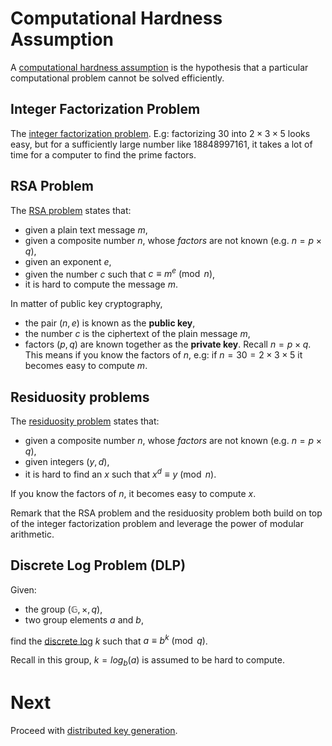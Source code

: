 # Computational Hardness Assumption
A [computational hardness assumption](https://en.wikipedia.org/wiki/Computational_hardness_assumption) is the hypothesis that a particular computational problem cannot be solved efficiently.

## Integer Factorization Problem
The [integer factorization problem](https://en.wikipedia.org/wiki/Integer_factorization). E.g: factorizing $30$ into $2 \times 3 \times 5$ looks easy, but for a sufficiently large number like 18848997161, it takes a lot of time for a computer to find the prime factors.

## RSA Problem
The [RSA problem](https://en.wikipedia.org/wiki/RSA_problem) states that:
- given a plain text message $m$,
- given a composite number $n$, whose _factors_ are not known (e.g. $n = p \times q$),
- given an exponent $e$,
- given the number $c$ such that $c \equiv m^e \pmod n$,
- it is hard to compute the message $m$.

In matter of public key cryptography,
- the pair $(n, e)$ is known as the __public key__,
- the number $c$ is the ciphertext of the plain message $m$, 
- factors $(p, q)$ are known together as the __private key__. Recall $n = p \times q$. This means if you know the factors of $n$, e.g: if $n=30=2 \times 3 \times 5$ it becomes easy to compute $m$.

## Residuosity problems
The [residuosity problem](https://en.wikipedia.org/wiki/Higher_residuosity_problem) states that:
- given a composite number $n$, whose _factors_ are not known (e.g. $n = p \times q$), 
- given integers $(y,d)$,  
- it is hard to find an $x$ such that $x^d \equiv y \pmod n$. 

If you know the factors of $n$, it becomes easy to compute $x$.

Remark that the RSA problem and the residuosity problem both build on top of the integer factorization problem and leverage the power of modular arithmetic.

## Discrete Log Problem (DLP)
Given: 
- the group $(\mathbb{G}, \times, q)$, 
- two group elements $a$ and $b$, 

find the [discrete log](https://en.wikipedia.org/wiki/Discrete_logarithm) $k$ such that $a \equiv b^k \pmod q$.

Recall in this group, $k=log_{b}{(a)}$ is assumed to be hard to compute.

# Next
Proceed with [distributed key generation](./dkg-tss.md).

